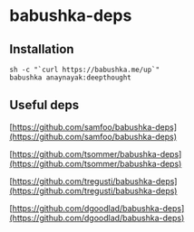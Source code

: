 babushka-deps
=============


Installation
------------

```
sh -c "`curl https://babushka.me/up`"
babushka anaynayak:deepthought
```

Useful deps
-----------
[https://github.com/samfoo/babushka-deps](https://github.com/samfoo/babushka-deps)

[https://github.com/tsommer/babushka-deps](https://github.com/tsommer/babushka-deps)

[https://github.com/tregusti/babushka-deps](https://github.com/tregusti/babushka-deps)

[https://github.com/dgoodlad/babushka-deps](https://github.com/dgoodlad/babushka-deps)
